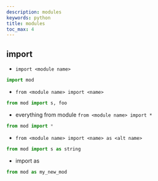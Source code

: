 ```yaml
---
description: modules
keywords: python
title: modules
toc_max: 4
---
```


## import

* `import <module name>`

```py
import mod
```

* `from <module name> import <name>`

```py
from mod import s, foo
```

* everything from module `from <module name> import *`

```py
from mod import *
```

* `from <module name> import <name> as <alt name>`

```py
from mod import s as string
```

* import <module name> as <alt name>

```py
from mod as my_new_mod
```
